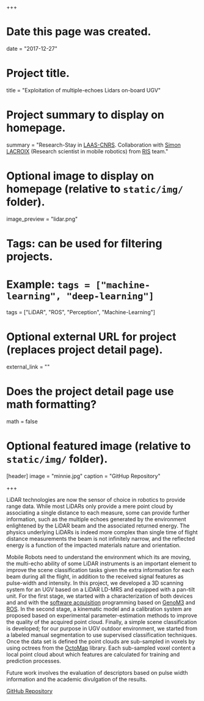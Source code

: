 +++
# Date this page was created.
date = "2017-12-27"

# Project title.
title = "Exploitation of multiple-echoes Lidars on-board UGV"

# Project summary to display on homepage.
summary = "Research-Stay in [LAAS-CNRS](https://www.laas.fr/public/). Collaboration with [Simon LACROIX](http://homepages.laas.fr/simon/HomePage/Home.html) (Research scientist in mobile robotics) from [RIS](https://www.laas.fr/public/fr/ris) team."

# Optional image to display on homepage (relative to `static/img/` folder).
image_preview = "lidar.png"

# Tags: can be used for filtering projects.
# Example: `tags = ["machine-learning", "deep-learning"]`
tags = ["LiDAR", "ROS", "Perception", "Machine-Learning"]

# Optional external URL for project (replaces project detail page).
external_link = ""
#


# Does the project detail page use math formatting?
math = false

# Optional featured image (relative to `static/img/` folder).
[header]
image = "minnie.jpg"
caption = "GitHup Repository"

+++

LiDAR technologies are now the sensor of choice in robotics to provide range data. While most LiDARs only provide a mere point cloud by associating a single distance to each measure, some can provide further information, such as the multiple echoes generated by the environment enlightened by the LiDAR beam and the associated returned energy. The physics underlying LiDARs is indeed more complex than single time of flight distance measurements the beam is not infinitely narrow, and the reflected energy is a function of the impacted materials nature and orientation.

Mobile Robots need to understand the environment which its are moving, the multi-echo ability of some LiDAR instruments is an important element to improve the scene classification tasks given the extra information for each beam during all the flight, in addition to the received signal features as pulse-width and intensity. In this project, we developed a 3D scanning system for an UGV based on a LiDAR LD-MRS and  equipped with a pan-tilt unit. For the first stage, we started with a characterization of both devices and and with the [software acquisition](https://github.com/HaroldMurcia/LDMRS-PTU_LAAS") programming based on [GenoM3](https://www.openrobots.org/wiki/genom3) and [ROS](http://www.ros.org). In the second stage, a kinematic model and a calibration system are proposed based on experimental parameter-estimation methods to improve the quality of the acquired point cloud. Finally, a simple scene classification is developed; for our purpose in UGV outdoor environment, we started from a labeled manual segmentation to use supervised classification techniques. Once the data set is defined the point clouds are sub-sampled in voxels by using octrees from the [OctoMap](https://octomap.github.io) library. Each sub-sampled voxel content a local point cloud about which features are calculated for training and prediction processes.

Future work involves the evaluation of descriptors based on pulse width information and the academic divulgation of the results.

[GitHub Repository](https://github.com/HaroldMurcia/LDMRS-PTU_LAAS" )

